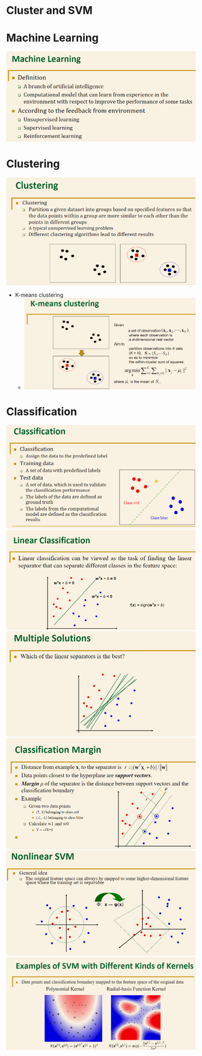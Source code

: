 # Cluster and SVM

# Machine Learning
![](../../attachments/Pasted%20image%2020231219145429.png)

# Clustering
![](../../attachments/Pasted%20image%2020231219145504.png)
- K-means clustering
	- ![](../../attachments/Pasted%20image%2020231219145528.png)

# Classification
![](../../attachments/Pasted%20image%2020231219145704.png)
![](../../attachments/Pasted%20image%2020231219145828.png)
![](../../attachments/Pasted%20image%2020231219145841.png)
![](../../attachments/Pasted%20image%2020231219145853.png)
![](../../attachments/Pasted%20image%2020231219145924.png)
![](../../attachments/Pasted%20image%2020231219145943.png)